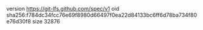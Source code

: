 version https://git-lfs.github.com/spec/v1
oid sha256:f784dc34fcc76e69f8980d66497f0ea22d84133bc6ff6d78ba734f80e76d30f8
size 32876
